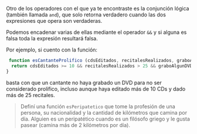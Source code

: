 Otro de los operadores con el que ya te encontraste es la conjunción lógica (también llamada `and`), que solo retorna verdadero cuando las dos expresiones que opera son verdaderas.

Podemos encadenar varias de ellas mediante el operador `&&` y si alguna es falsa toda la expresión resultará falsa.

Por ejemplo, si cuento con la función:

```javascript
 function esCantanteProlifico (cdsEditados, recitalesRealizados, graboAlgunDVD) {
  return cdsEditados >= 10 && recitalesRealizados > 25 && graboAlgunDVD;
}
```

basta con que un cantante no haya grabado un DVD para no ser considerado prolífico, incluso aunque haya editado más de 10 CDs y dado más de 25 recitales.
 
> Definí una función `esPeripatetico` que tome la profesión de una persona, su nacionalidad y la cantidad de kilómetros que camina por día. Alguien es un peripatético cuando es un filósofo griego y le gusta pasear (camina más de 2 kilómetros por día).
